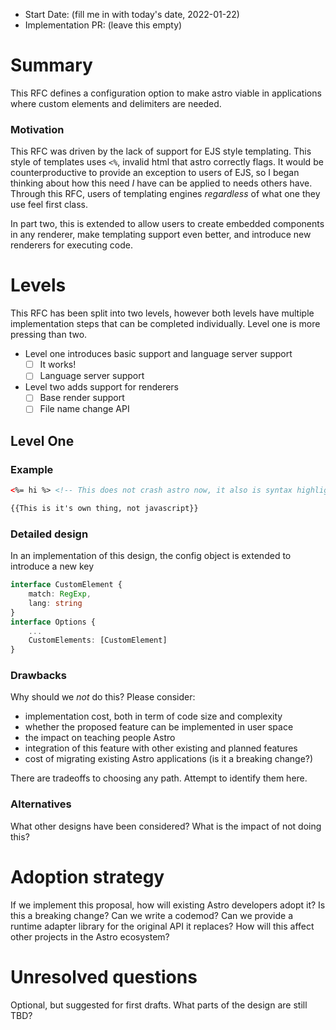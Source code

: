 - Start Date: (fill me in with today's date, 2022-01-22)
- Implementation PR: (leave this empty)

# Summary
This RFC defines a configuration option to make astro viable in applications where custom elements and delimiters are needed.

### Motivation
This RFC was driven by the lack of support for EJS style templating. This style of templates uses `<%`, invalid html that astro correctly flags. It would be counterproductive to provide an exception to users of EJS, so I began thinking about how this need *I* have can be applied to needs others have. Through this RFC, users of templating engines *regardless* of what one they use feel first class.

In part two, this is extended to allow users to create embedded components in any renderer, make templating support even better, and introduce new renderers for executing code.
# Levels
This RFC has been split into two levels, however both levels have multiple implementation steps that can be completed individually. Level one is more pressing than two.
- Level one introduces basic support and language server support
	- [ ] It works!
	- [ ] Language server support
- Level two adds support for renderers
	- [ ] Base render support
	- [ ] File name change API
## Level One
### Example

```html
<%= hi %> <!-- This does not crash astro now, it also is syntax highlighted like ejs templates would be -->
```

```html
{{This is it's own thing, not javascript}}
```

### Detailed design

In an implementation of this design, the config object is extended to introduce a new key

```ts
interface CustomElement {
	match: RegExp,
	lang: string
}
interface Options {
	...
	CustomElements: [CustomElement]
}
```


### Drawbacks

Why should we *not* do this? Please consider:

- implementation cost, both in term of code size and complexity
- whether the proposed feature can be implemented in user space
- the impact on teaching people Astro
- integration of this feature with other existing and planned features
- cost of migrating existing Astro applications (is it a breaking change?)

There are tradeoffs to choosing any path. Attempt to identify them here.

### Alternatives

What other designs have been considered? What is the impact of not doing this?

# Adoption strategy

If we implement this proposal, how will existing Astro developers adopt it? Is
this a breaking change? Can we write a codemod? Can we provide a runtime adapter library for the original API it replaces? How will this affect other projects in the Astro ecosystem?

# Unresolved questions

Optional, but suggested for first drafts. What parts of the design are still
TBD?